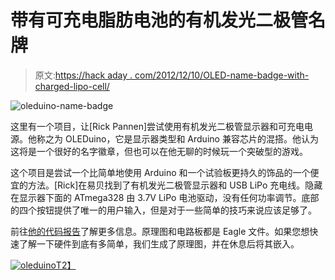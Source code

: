 # 带有可充电脂肪电池的有机发光二极管名牌

> 原文:[https://hack aday . com/2012/12/10/OLED-name-badge-with-charged-lipo-cell/](https://hackaday.com/2012/12/10/oled-name-badge-with-rechargeable-lipo-cell/)

![oleduino-name-badge](../Images/c7a23bff6e2cbb34d6ff789654732e56.png)

这里有一个项目，让[Rick Pannen]尝试使用有机发光二极管显示器和可充电电源。他称之为 OLEDuino，它是显示器类型和 Arduino 兼容芯片的混搭。他认为这将是一个很好的名字徽章，但也可以在他无聊的时候玩一个突破型的游戏。

这个项目是尝试一个比简单地使用 Arduino 和一个试验板更持久的饰品的一个便宜的方法。[Rick]在易贝找到了有机发光二极管显示器和 USB LiPo 充电线。隐藏在显示器下面的 ATmega328 由 3.7V LiPo 电池驱动，没有任何功率调节。底部的四个按钮提供了唯一的用户输入，但是对于一些简单的技巧来说应该足够了。

前往[他的代码报告](https://github.com/RickP/oleduino)了解更多信息。原理图和电路板都是 Eagle 文件。如果您想快速了解一下硬件到底有多简单，我们生成了原理图，并在休息后将其嵌入。

[![oleduino](../Images/d7cdfa9e9e0d9ab59c2df63fe4c1b03c.png)T2】](http://hackaday.com/wp-content/uploads/2012/12/oleduino.png)